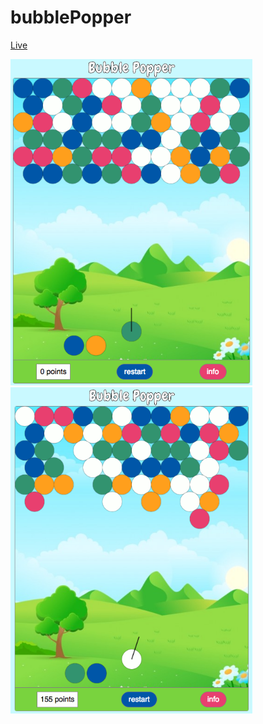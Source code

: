 # bubblePopper

[Live](http://reedwilliams24.github.io/bubblePopper)

<img src="https://raw.githubusercontent.com/reedwilliams24/bubblePopper/master/docs/screen_shot_1.png" width='387' height='522'>

<img src="https://raw.githubusercontent.com/reedwilliams24/bubblePopper/master/docs/screen_shot_2.png" width='387' height='522'>
